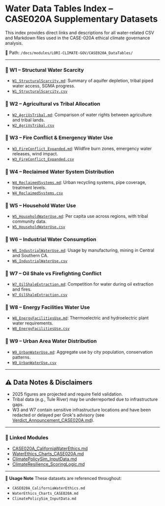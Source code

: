 # Water Data Tables Index – CASE020A Supplementary Datasets

This index provides direct links and descriptions for all water-related CSV and Markdown files used in the CASE-020A ethical climate governance analysis.

📂 Path: `/docs/modules/LORI-CLIMATE-GOV/CASE020A_DataTables/`

---

### 🔹 W1 – Structural Water Scarcity
- [`W1_StructuralScarcity.md`](./W1_StructuralScarcity.md): Summary of aquifer depletion, tribal piped water access, SGMA progress.
- [`W1_StructuralScarcity.csv`](./W1_StructuralScarcity.csv)

### 🔹 W2 – Agricultural vs Tribal Allocation
- [`W2_AgriVsTribal.md`](./W2_AgriVsTribal.md): Comparison of water rights between agriculture and tribal lands.
- [`W2_AgriVsTribal.csv`](./W2_AgriVsTribal.csv)

### 🔹 W3 – Fire Conflict & Emergency Water Use
- [`W3_FireConflict_Expanded.md`](./W3_FireConflict_Expanded.md): Wildfire burn zones, emergency water releases, wind impact.
- [`W3_FireConflict_Expanded.csv`](./W3_FireConflict_Expanded.csv)

### 🔹 W4 – Reclaimed Water System Distribution
- [`W4_ReclaimedSystems.md`](./W4_ReclaimedSystems.md): Urban recycling systems, pipe coverage, treatment levels.
- [`W4_ReclaimedSystems.csv`](./W4_ReclaimedSystems.csv)

### 🔹 W5 – Household Water Use
- [`W5_HouseholdWaterUse.md`](./W5_HouseholdWaterUse.md): Per capita use across regions, with tribal community data.
- [`W5_HouseholdWaterUse.csv`](./W5_HouseholdWaterUse.csv)

### 🔹 W6 – Industrial Water Consumption
- [`W6_IndustrialWaterUse.md`](./W6_IndustrialWaterUse.md): Usage by manufacturing, mining in Central and Southern CA.
- [`W6_IndustrialWaterUse.csv`](./W6_IndustrialWaterUse.csv)

### 🔹 W7 – Oil Shale vs Firefighting Conflict
- [`W7_OilShaleExtraction.md`](./W7_OilShaleExtraction.md): Competition for water during oil extraction and fires.
- [`W7_OilShaleExtraction.csv`](./W7_OilShaleExtraction.csv)

### 🔹 W8 – Energy Facilities Water Use
- [`W8_EnergyFacilitiesUse.md`](./W8_EnergyFacilitiesUse.md): Thermoelectric and hydroelectric plant water requirements.
- [`W8_EnergyFacilitiesUse.csv`](./W8_EnergyFacilitiesUse.csv)

### 🔹 W9 – Urban Area Water Distribution
- [`W9_UrbanWaterUse.md`](./W9_UrbanWaterUse.md): Aggregate use by city population, conservation patterns.
- [`W9_UrbanWaterUse.csv`](./W9_UrbanWaterUse.csv)

---

## ⚠️ Data Notes & Disclaimers

- 2025 figures are projected and require field validation.
- Tribal data (e.g., Tule River) may be underreported due to infrastructure gaps.
- W3 and W7 contain sensitive infrastructure locations and have been redacted or delayed per Grok's advisory (see [Verdict_Announcement_CASE020A.md](../../Verdict_Announcement_CASE020A.md)).

---

### 🔁 Linked Modules
- [CASE020A_CaliforniaWaterEthics.md](../../LORI-JURY-CASES/CASE020A_CaliforniaWaterEthics.md)
- [WaterEthics_Charts_CASE020A.md](../../LORI-JURY-CASES/WaterEthics_Charts_CASE020A.md)
- [ClimatePolicySim_InputData.md](../../LORI-CLIMATE-GOV/ClimatePolicySim_InputData.md)
- [ClimateResilience_ScoringLogic.md](../../LORI-RIM/ClimateResilience_ScoringLogic.md)

---

📘 **Usage Note**
These datasets are referenced throughout:
- `CASE020A_CaliforniaWaterEthics.md`
- `WaterEthics_Charts_CASE020A.md`
- `ClimatePolicySim_InputData.md`
